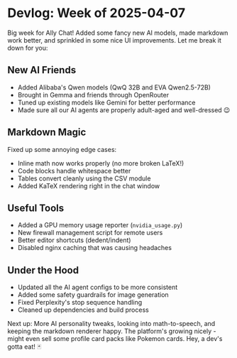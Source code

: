 # Devlog: Week of 2025-04-07

Big week for Ally Chat! Added some fancy new AI models, made markdown work better, and sprinkled in some nice UI improvements. Let me break it down for you:

## New AI Friends
- Added Alibaba's Qwen models (QwQ 32B and EVA Qwen2.5-72B)
- Brought in Gemma and friends through OpenRouter
- Tuned up existing models like Gemini for better performance
- Made sure all our AI agents are properly adult-aged and well-dressed 😉

## Markdown Magic
Fixed up some annoying edge cases:
- Inline math now works properly (no more broken LaTeX!)
- Code blocks handle whitespace better
- Tables convert cleanly using the CSV module
- Added KaTeX rendering right in the chat window

## Useful Tools
- Added a GPU memory usage reporter (`nvidia_usage.py`)
- New firewall management script for remote users
- Better editor shortcuts (dedent/indent)
- Disabled nginx caching that was causing headaches

## Under the Hood
- Updated all the AI agent configs to be more consistent
- Added some safety guardrails for image generation
- Fixed Perplexity's stop sequence handling
- Cleaned up dependencies and build process

Next up: More AI personality tweaks, looking into math-to-speech, and keeping the markdown renderer happy. The platform's growing nicely - might even sell some profile card packs like Pokemon cards. Hey, a dev's gotta eat! 🃏
